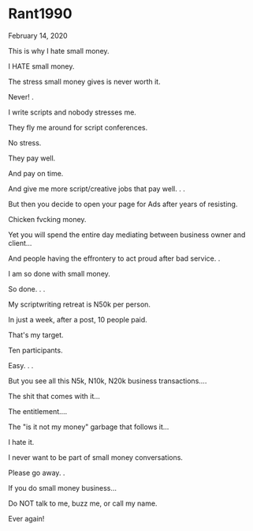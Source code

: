 # Rant1990


February 14, 2020

This is why I hate small money.

I HATE small money.

The stress small money gives is never worth it.

Never!
.

I write scripts and nobody stresses me.

They fly me around for script conferences.

No stress.

They pay well.

And pay on time.

And give me more script/creative jobs that pay well.
.
.

But then you decide to open your page for Ads after years of resisting.

Chicken fvcking money.

Yet you will spend the entire day mediating between business owner and client...

And people having the effrontery to act proud after bad service.
.

I am so done with small money.

So done.
.
.

My scriptwriting retreat is N50k per person.

In just a week, after a post, 10 people paid.

That's my target.

Ten participants.

Easy.
.
.

But you see all this N5k, N10k, N20k business transactions....

The shit that comes with it...

The entitlement....

The "is it not my money" garbage that follows it...

I hate it.

I never want to be part of small money conversations.

Please go away.
.

If you do small money business...

Do NOT talk to me, buzz me, or call my name.

Ever again!